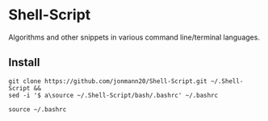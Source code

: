 Shell-Script
============

Algorithms and other snippets in various command line/terminal languages.

Install
-------

```
git clone https://github.com/jonmann20/Shell-Script.git ~/.Shell-Script &&
sed -i '$ a\source ~/.Shell-Script/bash/.bashrc' ~/.bashrc

source ~/.bashrc
```
